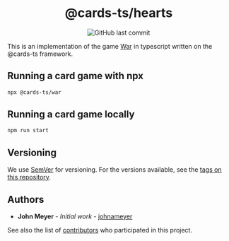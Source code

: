 <h1 align="center">@cards-ts/hearts</h1>
<div align="center">

![GitHub last commit](https://img.shields.io/github/last-commit/johnameyer/can-i-have-that)
</div>

This is an implementation of the game [War](https://en.wikipedia.org/wiki/War_(card_game)) in typescript written on the @cards-ts framework.

## Running a card game with npx

```bash
npx @cards-ts/war
```

## Running a card game locally

```bash
npm run start
```

## Versioning

We use [SemVer](http://semver.org/) for versioning. For the versions available, see the [tags on this repository](https://github.com/johnameyer/can-i-have-that/tags).

## Authors

* **John Meyer** - *Initial work* - [johnameyer](https://github.com/johnameyer)

See also the list of [contributors](https://github.com/johnameyer/can-i-have-that/contributors) who participated in this project.